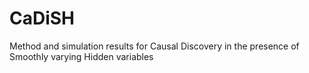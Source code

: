 # CaDiSH
Method and simulation results for Causal Discovery in the presence of Smoothly varying Hidden variables

